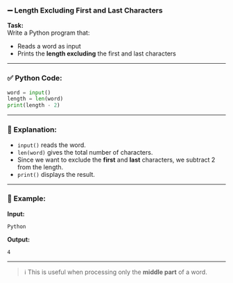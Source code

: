 ### ➖ Length Excluding First and Last Characters

**Task:**  
Write a Python program that:

- Reads a word as input
- Prints the **length excluding** the first and last characters

---

### ✅ Python Code:

```python
word = input()
length = len(word)
print(length - 2)
```

---

### 🧠 Explanation:

- `input()` reads the word.
- `len(word)` gives the total number of characters.
- Since we want to exclude the **first** and **last** characters, we subtract 2 from the length.
- `print()` displays the result.

---

### 🧪 Example:

**Input:**

```
Python
```

**Output:**

```
4
```

---

> ℹ️ This is useful when processing only the **middle part** of a word.
